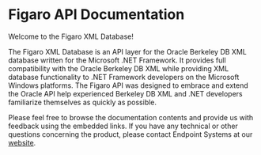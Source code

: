 # Figaro API Documentation

Welcome to the Figaro XML Database!

The Figaro XML Database is an API layer for the Oracle Berkeley DB XML database written for the Microsoft .NET Framework. It provides full compatibility with the Oracle Berkeley DB XML while providing XML database functionality to .NET Framework developers on the Microsoft Windows platforms. The Figaro API was designed to embrace and extend the Oracle API help experienced Berkeley DB XML and .NET developers familiarize themselves as quickly as possible.

Please feel free to browse the documentation contents and provide us with feedback using the embedded links. If you have any technical or other questions concerning the product, please contact Endpoint Systems at our [website](http://endpointsystems.com/contact.html).